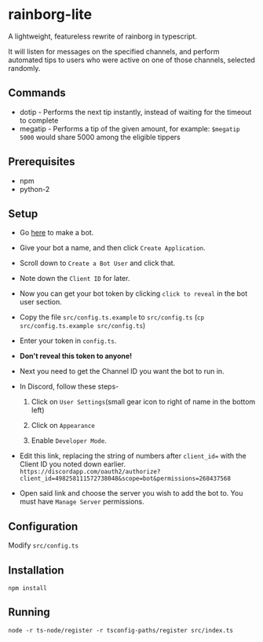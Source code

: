 # rainborg-lite

A lightweight, featureless rewrite of rainborg in typescript.

It will listen for messages on the specified channels, and perform automated tips to
users who were active on one of those channels, selected randomly.

## Commands

* dotip - Performs the next tip instantly, instead of waiting for the timeout to complete
* megatip - Performs a tip of the given amount, for example: `$megatip 5000` would share 5000 among the eligible tippers

## Prerequisites

* npm
* python-2

## Setup

* Go [here](https://discordapp.com/developers/applications/me#top) to make a bot.
* Give your bot a name, and then click `Create Application`.
* Scroll down to `Create a Bot User` and click that.
* Note down the `Client ID` for later.
* Now you can get your bot token by clicking `click to reveal` in the bot user section.
* Copy the file `src/config.ts.example` to `src/config.ts` (`cp src/config.ts.example src/config.ts`)
* Enter your token in `config.ts`.
* **Don't reveal this token to anyone!**
* Next you need to get the Channel ID you want the bot to run in.
* In Discord, follow these steps-

   1. Click on `User Settings`(small gear icon to right of name in the bottom left) 
   
   2. Click on `Appearance` 
   
   3. Enable `Developer Mode`.
   
* Edit this link, replacing the string of numbers after `client_id=` with the Client ID you noted down earlier.
`https://discordapp.com/oauth2/authorize?client_id=498258111572738048&scope=bot&permissions=268437568`
* Open said link and choose the server you wish to add the bot to. You must have `Manage Server` permissions.

## Configuration

Modify `src/config.ts`

## Installation

`npm install`

## Running

`node -r ts-node/register -r tsconfig-paths/register src/index.ts`
